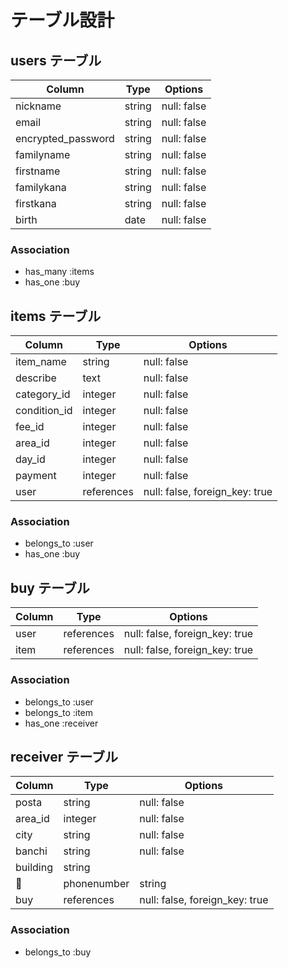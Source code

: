 # テーブル設計

## users テーブル

| Column             | Type   | Options     |
| -----------------  | ------ | ----------- |
| nickname           | string | null: false |
| email              | string | null: false |
| encrypted_password | string | null: false |
| familyname         | string | null: false |
| firstname          | string | null: false |
| familykana         | string | null: false |
| firstkana          | string | null: false |
| birth              | date   | null: false |

### Association

- has_many :items
- has_one  :buy

## items テーブル

| Column      | Type       | Options                        |
| ---------   | ---------  | ------------------------------ |
| item_name   | string     | null: false                    |
| describe    | text       | null: false                    |
| category_id | integer    | null: false                    |
| condition_id| integer    | null: false                    |
| fee_id      | integer    | null: false                    |
| area_id     | integer    | null: false                    |
| day_id      | integer    | null: false                    |
| payment     | integer    | null: false                    |
| user        | references | null: false, foreign_key: true | 
<!-- Column:userはマイグレーションファイルと合わせるためにこちらの記述に統一します。_idとintegerでも使えるのですが、エラー回避や分かりやすさ重視であえてこの書き方でOKである旨メンターさん確認も済んでおります -->

### Association

- belongs_to :user
- has_one  :buy

## buy テーブル

| Column  | Type       | Options                        |
| ------- | ---------- | ------------------------------ |
| user    | references | null: false, foreign_key: true |
| item    | references | null: false, foreign_key: true |

### Association

- belongs_to :user
- belongs_to :item
- has_one  :receiver



## receiver テーブル

| Column        | Type       | Options                        |
| -----------   | ---------- | ------------------------------ |
| posta         | string     | null: false                    |
| area_id       | integer    | null: false                    |
| city          | string     | null: false                    |
| banchi        | string     | null: false                    |
| building      | string     |                                |
| phonenumber   | string     | null: false                    |
| buy           | references | null: false, foreign_key: true |

### Association

- belongs_to :buy
